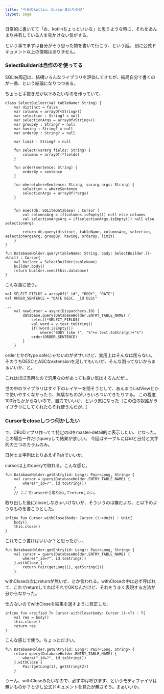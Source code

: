 ```yaml
---
title: "今日のkotlin: Cursorまわりの話"
layout: page	
---
```


日常的に書いてて「お、kotlinちょっといいな」と思うような時に、それをあんまり共有している人を見かけない気がする。

という事でまずは自分がそう思った物を書いて行こう、という話。
別に公式ドキュメント以上の情報はありません。

### SelectBuilderは自作のを使ってる

SQLite周辺は、結構いろんなライブラリを評価してきたが、結局自分で書くのが一番、という結論になりつつある。

ちょっと手抜きだが以下みたいなのを作っていて、

```
class SelectBuilder(val tableName: String) {
    var distinct = false
    var columns = arrayOf<String>()
    var selection : String? = null
    var selectionArgs = arrayOf<String>()
    var groupBy : String? = null
    var having : String? = null
    var orderBy : String? = null

    var limit : String? = null

    fun select(vararg fields: String) {
        columns = arrayOf(*fields)
    }

    fun order(sentence: String) {
        orderBy = sentence
    }

    fun where(whereSentence: String, vararg args: String) {
        selection = whereSentence
        selectionArgs = arrayOf(*args)
    }


    fun exec(db: SQLiteDatabase) : Cursor {
        val columnsArg = if(columns.isEmpty()) null else columns
        val selectionArgsArg = if(selectionArgs.isEmpty()) null else selectionArgs

        return db.query(distinct, tableName, columnsArg, selection, selectionArgsArg, groupBy, having, orderBy, limit)
    }
}

fun DatabaseHolder.query(tableName: String, body: SelectBuilder.()->Unit) : Cursor{
    val builder = SelectBuilder(tableName)
    builder.body()
    return builder.exec(this.database)
}
```

こんな風に使う。

```
val SELECT_FIELDS = arrayOf("_id", "BODY", "DATE")
val ORDER_SENTENCE = "DATE DESC, _id DESC"

...
    val newCursor = async(Dispatchers.IO) {
        database.query(DatabaseHolder.ENTRY_TABLE_NAME) {
            select(*SELECT_FIELDS)
            val word = v.text.toString()
            if(!word.isEmpty())
                where("BODY like ?", "%"+v.text.toString()+"%")
            order(ORDER_SENTENCE)
        }
    }
```

orderとかがtype safeじゃないのがダサいけど、実用上はそんなは困らない。
そのうちDESCとASCなextensionを足してもいいが、そんな困ってないからまぁいいか、と。

これはほぼ汎用なので汎用なのがあっても良い気はするんだが…

世の中のライブラリはすぐ下のレイヤーを隠そうとして、あんまりListViewとかで使いやすくなかったり、無駄なものがいろいろついてきたりする。
この程度100行もかからないので、自力でいいか、という気になった（この位の奴誰かライブラリにしてくれたらそれ使うんだが…）

### Cursorをcloseしつつ何かしたい

で、CRUDアプリ作ってて特定のidをmaster-detail的に表示したい、となった。
この場合一件だけqueryして結果が欲しい。
今回はテーブルにはidと日付と文字列の三つのカラムのみ。

日付と文字列はとりあえずPairでいいか。

cursorは上のqueryで取れる。こんな感じ。

```
fun DatabaseHolder.getEntry(id: Long): Pair<Long, String> {
    val cursor = query(DatabaseHolder.ENTRY_TABLE_NAME) {
        where("_id=?", id.toString())
    }
    // ここでcursorから取り出してreturnしたい。
```

取り出した後にcloseしなきゃいけないが、そういうのは嫌だよな、と以下のようなものを書こうとした。

```
inline fun Cursor.withClose(body: Cursor.()->Unit) : Unit{
    body()
    this.close()
}
```

これでこう書けばいいか？と思ったが、、、
```
fun DatabaseHolder.getEntry(id: Long): Pair<Long, String> {
    val cursor = query(DatabaseHolder.ENTRY_TABLE_NAME) {
        where("_id=?", id.toString())
    }.withClose {
        return Pair(getLong(1), getString(2))
    }
```

withCloseの次にreturnが無いぜ、とか言われる。withCloseの中は必ず呼ばれて、これでreturnしてればそれでOKなんだけど、それをうまく表現する方法が分からなかった。

仕方ないのでwithCloseを結果を返すように修正した。

```
inline fun <reified T> Cursor.withClose(body: Cursor.()->T) : T{
    val res = body()
    this.close()
    return res
}
```

こんな感じで使う。ちょっとださい。

```
fun DatabaseHolder.getEntry(id: Long): Pair<Long, String> {
    return query(DatabaseHolder.ENTRY_TABLE_NAME) {
        where("_id=?", id.toString())
    }.withClose {
        Pair(getLong(1), getString(2))
    }
```

うーん、withCloseみたいなので、必ず中は呼びます、というモディファイヤは無いものか？と少し公式ドキュメントを見たが無さそう。まぁいいか。

